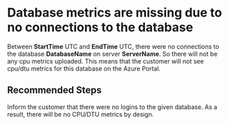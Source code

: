 <properties
    pageTitle="There is no login activity to the database."
    description="No login activity"
    infoBubbleText="There is no login activity to the database. See details on the right."
    service="microsoft.sql"
    resource="servers"
    resourceTags="databases"
    authors="yujzhan"
    ms.author="yujzhan"
    displayOrder=""
    articleId="MissingMetricsNoLogin_5319F4E2-A2DA-426D-B9D9-E6F321380252"
    diagnosticScenario="MissingMetricsNoLogin"
    selfHelpType="diagnostics"
    supportTopicIds="32630435,32630434"
    resourceTags=""
    productPesIds="13491"
    cloudEnvironments="Public, Fairfax, MoonCake, usnat, ussec"
    ownershipId="AzureData_AzureSQLDB_Telemetry"
/>

# Database metrics are missing due to no connections to the database

<!--issueDescription-->
Between **<!--$StartTime-->StartTime<!--/$StartTime-->** UTC and **<!--$EndTime-->EndTime<!--/$EndTime-->** UTC, there were no connections to the database **<!--$DatabaseName-->DatabaseName<!--/$DatabaseName-->** on server **<!--$ServerName-->ServerName<!--/$ServerName-->**. So there will not be any cpu metrics uploaded. This means that the customer will not see cpu/dtu metrics for this database on the Azure Portal.
<!--/issueDescription-->

## **Recommended Steps**

Inform the customer that there were no logins to the given database. As a result, there will be no CPU/DTU metrics by design.